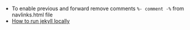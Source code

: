 - To enable previous and forward remove comments `%- comment -%` from navlinks.html file
- [How to run jekyll locally](https://michaelriedl.com/2021/06/11/testing-jekyll.html)
